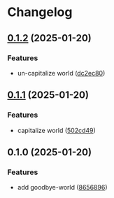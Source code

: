 # Changelog

## [0.1.2](https://github.com/0xangelo/cargo-workspace-template/compare/goodbye-world-v0.1.1...goodbye-world-v0.1.2) (2025-01-20)


### Features

* un-capitalize world ([dc2ec80](https://github.com/0xangelo/cargo-workspace-template/commit/dc2ec804b17a9d0e5e793741a667a18220702b1e))

## [0.1.1](https://github.com/0xangelo/cargo-workspace-template/compare/goodbye-world-v0.1.0...goodbye-world-v0.1.1) (2025-01-20)


### Features

* capitalize world ([502cd49](https://github.com/0xangelo/cargo-workspace-template/commit/502cd49fab254c99b670bb0d393c8838b3351fa9))

## 0.1.0 (2025-01-20)


### Features

* add goodbye-world ([8656896](https://github.com/0xangelo/cargo-workspace-template/commit/8656896d695549153c4887a9fb20143b9e7d0985))
